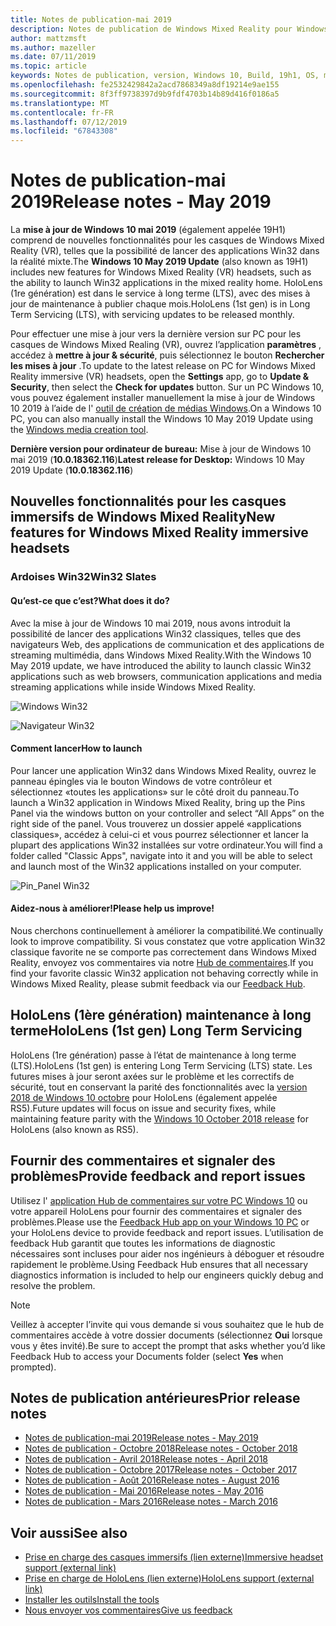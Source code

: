 ```yaml
---
title: Notes de publication-mai 2019
description: Notes de publication de Windows Mixed Reality pour Windows 10 mai 2019 Update (également appelé 19H1).
author: mattzmsft
ms.author: mazeller
ms.date: 07/11/2019
ms.topic: article
keywords: Notes de publication, version, Windows 10, Build, 19h1, OS, mai 2019
ms.openlocfilehash: fe2532429842a2acd7868349a8df19214e9ae155
ms.sourcegitcommit: 8f3ff9738397d9b9fdf4703b14b89d416f0186a5
ms.translationtype: MT
ms.contentlocale: fr-FR
ms.lasthandoff: 07/12/2019
ms.locfileid: "67843308"
---
```

# <a name="release-notes---may-2019"></a><span data-ttu-id="d3963-104">Notes de publication-mai 2019</span><span class="sxs-lookup"><span data-stu-id="d3963-104">Release notes - May 2019</span></span>

<span data-ttu-id="d3963-105">La **mise à jour de Windows 10 mai 2019** (également appelée 19H1) comprend de nouvelles fonctionnalités pour les casques de Windows Mixed Reality (VR), telles que la possibilité de lancer des applications Win32 dans la réalité mixte.</span><span class="sxs-lookup"><span data-stu-id="d3963-105">The **Windows 10 May 2019 Update** (also known as 19H1) includes new features for Windows Mixed Reality (VR) headsets, such as the ability to launch Win32 applications in the mixed reality home.</span></span> <span data-ttu-id="d3963-106">HoloLens (1re génération) est dans le service à long terme (LTS), avec des mises à jour de maintenance à publier chaque mois.</span><span class="sxs-lookup"><span data-stu-id="d3963-106">HoloLens (1st gen) is in Long Term Servicing (LTS), with servicing updates to be released monthly.</span></span>

<span data-ttu-id="d3963-107">Pour effectuer une mise à jour vers la dernière version sur PC pour les casques de Windows Mixed Realing (VR), ouvrez l’application **paramètres** , accédez à **mettre à jour & sécurité**, puis sélectionnez le bouton **Rechercher les mises à jour** .</span><span class="sxs-lookup"><span data-stu-id="d3963-107">To update to the latest release on PC for Windows Mixed Reality immersive (VR) headsets, open the **Settings** app, go to **Update & Security**, then select the **Check for updates** button.</span></span> <span data-ttu-id="d3963-108">Sur un PC Windows 10, vous pouvez également installer manuellement la mise à jour de Windows 10 2019 à l’aide de l' [outil de création de médias Windows](https://www.microsoft.com/software-download/windows10).</span><span class="sxs-lookup"><span data-stu-id="d3963-108">On a Windows 10 PC, you can also manually install the Windows 10 May 2019 Update using the [Windows media creation tool](https://www.microsoft.com/software-download/windows10).</span></span>

<span data-ttu-id="d3963-109">**Dernière version pour ordinateur de bureau:** Mise à jour de Windows 10 mai 2019 (**10.0.18362.116**)</span><span class="sxs-lookup"><span data-stu-id="d3963-109">**Latest release for Desktop:** Windows 10 May 2019 Update (**10.0.18362.116**)</span></span><br>

## <a name="new-features-for-windows-mixed-reality-immersive-headsets"></a><span data-ttu-id="d3963-110">Nouvelles fonctionnalités pour les casques immersifs de Windows Mixed Reality</span><span class="sxs-lookup"><span data-stu-id="d3963-110">New features for Windows Mixed Reality immersive headsets</span></span>

### <a name="win32-slates"></a><span data-ttu-id="d3963-111">Ardoises Win32</span><span class="sxs-lookup"><span data-stu-id="d3963-111">Win32 Slates</span></span>

#### <a name="what-does-it-do"></a><span data-ttu-id="d3963-112">Qu’est-ce que c’est?</span><span class="sxs-lookup"><span data-stu-id="d3963-112">What does it do?</span></span> 
<span data-ttu-id="d3963-113">Avec la mise à jour de Windows 10 mai 2019, nous avons introduit la possibilité de lancer des applications Win32 classiques, telles que des navigateurs Web, des applications de communication et des applications de streaming multimédia, dans Windows Mixed Reality.</span><span class="sxs-lookup"><span data-stu-id="d3963-113">With the Windows 10 May 2019 update, we have introduced the ability to launch classic Win32 applications such as web browsers, communication applications and media streaming applications while inside Windows Mixed Reality.</span></span> 

![Windows Win32](images/mr-win32-slates-1.png)

![Navigateur Win32](images/mr-win32-slates-2.png)

#### <a name="how-to-launch"></a><span data-ttu-id="d3963-116">Comment lancer</span><span class="sxs-lookup"><span data-stu-id="d3963-116">How to launch</span></span>
<span data-ttu-id="d3963-117">Pour lancer une application Win32 dans Windows Mixed Reality, ouvrez le panneau épingles via le bouton Windows de votre contrôleur et sélectionnez «toutes les applications» sur le côté droit du panneau.</span><span class="sxs-lookup"><span data-stu-id="d3963-117">To launch a Win32 application in Windows Mixed Reality, bring up the Pins Panel via the windows button on your controller and select “All Apps” on the right side of the panel.</span></span>  <span data-ttu-id="d3963-118">Vous trouverez un dossier appelé «applications classiques», accédez à celui-ci et vous pourrez sélectionner et lancer la plupart des applications Win32 installées sur votre ordinateur.</span><span class="sxs-lookup"><span data-stu-id="d3963-118">You will find a folder called "Classic Apps", navigate into it and you will be able to select and launch most of the Win32 applications installed on your computer.</span></span>

![Pin_Panel Win32](images/mr-win32-slates-pinspanel.png)

#### <a name="please-help-us-improve"></a><span data-ttu-id="d3963-120">Aidez-nous à améliorer!</span><span class="sxs-lookup"><span data-stu-id="d3963-120">Please help us improve!</span></span>
<span data-ttu-id="d3963-121">Nous cherchons continuellement à améliorer la compatibilité.</span><span class="sxs-lookup"><span data-stu-id="d3963-121">We continually look to improve compatibility.</span></span>  <span data-ttu-id="d3963-122">Si vous constatez que votre application Win32 classique favorite ne se comporte pas correctement dans Windows Mixed Reality, envoyez vos commentaires via notre [Hub de commentaires](https://support.microsoft.com/en-us/help/4021566/windows-10-send-feedback-to-microsoft-with-feedback-hub).</span><span class="sxs-lookup"><span data-stu-id="d3963-122">If you find your favorite classic Win32 application not behaving correctly while in Windows Mixed Reality, please submit feedback via our [Feedback Hub](https://support.microsoft.com/en-us/help/4021566/windows-10-send-feedback-to-microsoft-with-feedback-hub).</span></span>

## <a name="hololens-1st-gen-long-term-servicing"></a><span data-ttu-id="d3963-123">HoloLens (1ère génération) maintenance à long terme</span><span class="sxs-lookup"><span data-stu-id="d3963-123">HoloLens (1st gen) Long Term Servicing</span></span>

<span data-ttu-id="d3963-124">HoloLens (1re génération) passe à l’état de maintenance à long terme (LTS).</span><span class="sxs-lookup"><span data-stu-id="d3963-124">HoloLens (1st gen) is entering Long Term Servicing (LTS) state.</span></span> <span data-ttu-id="d3963-125">Les futures mises à jour seront axées sur le problème et les correctifs de sécurité, tout en conservant la parité des fonctionnalités avec la [version 2018 de Windows 10 octobre](release-notes-october-2018.md) pour HoloLens (également appelée RS5).</span><span class="sxs-lookup"><span data-stu-id="d3963-125">Future updates will focus on issue and security fixes, while maintaining feature parity with the [Windows 10 October 2018 release](release-notes-october-2018.md) for HoloLens (also known as RS5).</span></span> 

## <a name="provide-feedback-and-report-issues"></a><span data-ttu-id="d3963-126">Fournir des commentaires et signaler des problèmes</span><span class="sxs-lookup"><span data-stu-id="d3963-126">Provide feedback and report issues</span></span>

<span data-ttu-id="d3963-127">Utilisez l' [application Hub de commentaires sur votre PC Windows 10](give-us-feedback.md) ou votre appareil HoloLens pour fournir des commentaires et signaler des problèmes.</span><span class="sxs-lookup"><span data-stu-id="d3963-127">Please use the [Feedback Hub app on your Windows 10 PC](give-us-feedback.md) or your HoloLens device to provide feedback and report issues.</span></span> <span data-ttu-id="d3963-128">L’utilisation de feedback Hub garantit que toutes les informations de diagnostic nécessaires sont incluses pour aider nos ingénieurs à déboguer et résoudre rapidement le problème.</span><span class="sxs-lookup"><span data-stu-id="d3963-128">Using Feedback Hub ensures that all necessary diagnostics information is included to help our engineers quickly debug and resolve the problem.</span></span>

>[!NOTE]
><span data-ttu-id="d3963-129">Veillez à accepter l’invite qui vous demande si vous souhaitez que le hub de commentaires accède à votre dossier documents (sélectionnez **Oui** lorsque vous y êtes invité).</span><span class="sxs-lookup"><span data-stu-id="d3963-129">Be sure to accept the prompt that asks whether you’d like Feedback Hub to access your Documents folder (select **Yes** when prompted).</span></span>

## <a name="prior-release-notes"></a><span data-ttu-id="d3963-130">Notes de publication antérieures</span><span class="sxs-lookup"><span data-stu-id="d3963-130">Prior release notes</span></span>

* [<span data-ttu-id="d3963-131">Notes de publication-mai 2019</span><span class="sxs-lookup"><span data-stu-id="d3963-131">Release notes - May 2019</span></span>](release-notes-may-2019.md)
* [<span data-ttu-id="d3963-132">Notes de publication - Octobre 2018</span><span class="sxs-lookup"><span data-stu-id="d3963-132">Release notes - October 2018</span></span>](release-notes-october-2018.md)
* [<span data-ttu-id="d3963-133">Notes de publication - Avril 2018</span><span class="sxs-lookup"><span data-stu-id="d3963-133">Release notes - April 2018</span></span>](release-notes-april-2018.md)
* [<span data-ttu-id="d3963-134">Notes de publication - Octobre 2017</span><span class="sxs-lookup"><span data-stu-id="d3963-134">Release notes - October 2017</span></span>](release-notes-october-2017.md)
* [<span data-ttu-id="d3963-135">Notes de publication - Août 2016</span><span class="sxs-lookup"><span data-stu-id="d3963-135">Release notes - August 2016</span></span>](release-notes-august-2016.md)
* [<span data-ttu-id="d3963-136">Notes de publication - Mai 2016</span><span class="sxs-lookup"><span data-stu-id="d3963-136">Release notes - May 2016</span></span>](release-notes-may-2016.md)
* [<span data-ttu-id="d3963-137">Notes de publication - Mars 2016</span><span class="sxs-lookup"><span data-stu-id="d3963-137">Release notes - March 2016</span></span>](release-notes-march-2016.md)

## <a name="see-also"></a><span data-ttu-id="d3963-138">Voir aussi</span><span class="sxs-lookup"><span data-stu-id="d3963-138">See also</span></span>
* [<span data-ttu-id="d3963-139">Prise en charge des casques immersifs (lien externe)</span><span class="sxs-lookup"><span data-stu-id="d3963-139">Immersive headset support (external link)</span></span>](https://docs.microsoft.com/windows/mixed-reality/enthusiast-guide/troubleshooting-windows-mixed-reality)
* [<span data-ttu-id="d3963-140">Prise en charge de HoloLens (lien externe)</span><span class="sxs-lookup"><span data-stu-id="d3963-140">HoloLens support (external link)</span></span>](https://support.microsoft.com/products/hololens)
* [<span data-ttu-id="d3963-141">Installer les outils</span><span class="sxs-lookup"><span data-stu-id="d3963-141">Install the tools</span></span>](install-the-tools.md)
* [<span data-ttu-id="d3963-142">Nous envoyer vos commentaires</span><span class="sxs-lookup"><span data-stu-id="d3963-142">Give us feedback</span></span>](give-us-feedback.md)

